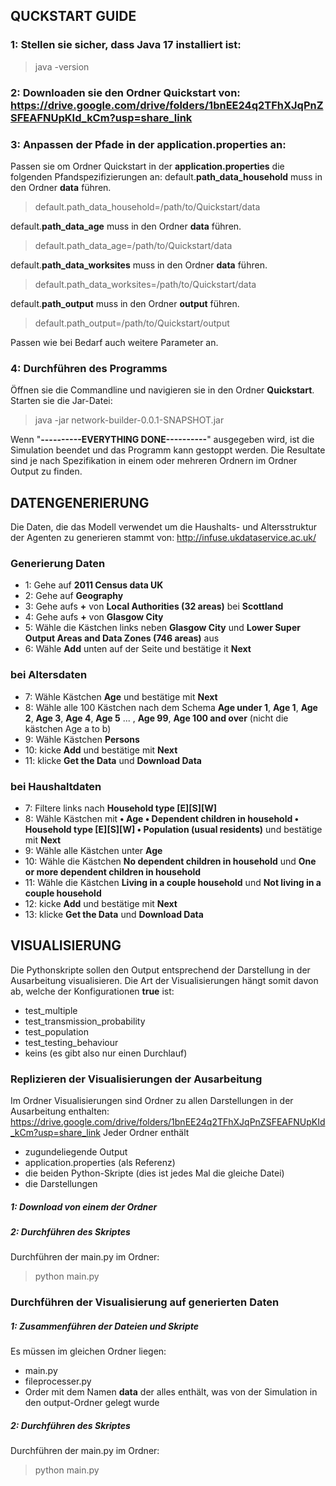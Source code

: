 
## QUCKSTART GUIDE

### 1: Stellen sie sicher, dass Java 17 installiert ist:
> java -version

### 2: Downloaden sie den Ordner Quickstart von: https://drive.google.com/drive/folders/1bnEE24q2TFhXJqPnZSFEAFNUpKId_kCm?usp=share_link

### 3: Anpassen der Pfade in der application.properties an:

Passen sie om Ordner Quickstart in der **application.properties** die folgenden Pfandspezifizierungen an:
default.**path_data_household** muss in den Ordner **data** führen. 
>default.path_data_household=/path/to/Quickstart/data
 
default.**path_data_age** muss in den Ordner **data** führen.
>default.path_data_age=/path/to/Quickstart/data

default.**path_data_worksites** muss in den Ordner **data** führen.
>default.path_data_worksites=/path/to/Quickstart/data

default.**path_output** muss in den Ordner **output** führen.
>default.path_output=/path/to/Quickstart/output

Passen wie bei Bedarf auch weitere Parameter an.

### 4: Durchführen des Programms
Öffnen sie die Commandline und navigieren sie in den Ordner **Quickstart**. Starten sie die Jar-Datei:

> java -jar network-builder-0.0.1-SNAPSHOT.jar

Wenn "**----------EVERYTHING DONE----------**" ausgegeben wird, ist die Simulation beendet und das Programm kann gestoppt werden. Die Resultate sind je nach Spezifikation in einem oder mehreren Ordnern im Ordner Output zu finden.

## DATENGENERIERUNG

Die Daten, die das Modell verwendet um die Haushalts- und Altersstruktur der Agenten zu generieren stammt von: http://infuse.ukdataservice.ac.uk/

### Generierung Daten
- 1: Gehe auf **2011 Census data UK**
- 2: Gehe auf **Geography**
- 3: Gehe aufs **+** von **Local Authorities (32 areas)** bei **Scottland**
- 4: Gehe aufs **+** von **Glasgow City**
- 5: Wähle die Kästchen links neben **Glasgow City** und **Lower Super Output Areas and Data Zones (746 areas)** aus
- 6: Wähle **Add** unten auf der Seite und bestätige it **Next**
### bei Altersdaten
- 7: Wähle Kästchen **Age** und bestätige mit **Next**
- 8: Wähle alle 100 Kästchen nach dem Schema **Age under 1**, **Age 1**, **Age 2**, **Age 3**, **Age 4**, **Age 5** ... , **Age 99**, **Age 100 and over** (nicht die kästchen Age a to b)
- 9: Wähle Kästchen **Persons** 
- 10: kicke **Add** und bestätige mit **Next**
- 11: klicke **Get the Data** und **Download Data**
### bei Haushaltdaten
- 7: Filtere links nach **Household type [E][S][W]** 
- 8: Wähle Kästchen mit **• Age • Dependent children in household • Household type [E][S][W] • Population (usual residents)** und bestätige mit **Next**
- 9: Wähle alle Kästchen unter **Age**
- 10: Wähle die Kästchen **No dependent children in household** und **One or more dependent children in household**
- 11: Wähle die Kästchen **Living in a couple household** und **Not living in a couple household**
- 12: kicke **Add** und bestätige mit **Next**
- 13: klicke **Get the Data** und **Download Data**

## VISUALISIERUNG

Die Pythonskripte sollen den Output entsprechend der Darstellung in der Ausarbeitung visualisieren. Die Art der Visualisierungen hängt somit davon ab, welche der Konfigurationen **true** ist:
- test_multiple
- test_transmission_probability
- test_population
- test_testing_behaviour
- keins (es gibt also nur einen Durchlauf)

### Replizieren der Visualisierungen der Ausarbeitung

Im Ordner Visualisierungen sind Ordner zu allen Darstellungen in der Ausarbeitung enthalten: https://drive.google.com/drive/folders/1bnEE24q2TFhXJqPnZSFEAFNUpKId_kCm?usp=share_link
Jeder Ordner enthält 
- zugundeliegende Output
- application.properties (als Referenz)
- die beiden Python-Skripte (dies ist jedes Mal die gleiche Datei)
- die Darstellungen

##### 1: Download von einem der Ordner
##### 2: Durchführen des Skriptes
Durchführen der main.py im Ordner:
> python main.py



### Durchführen der Visualisierung auf generierten Daten

##### 1: Zusammenführen der Dateien und Skripte
Es müssen im gleichen Ordner liegen:
- main.py
- fileprocesser.py
- Order mit dem Namen **data** der alles enthält, was von der Simulation in den output-Ordner gelegt wurde

##### 2: Durchführen des Skriptes
Durchführen der main.py im Ordner:
> python main.py